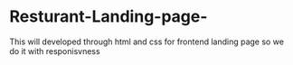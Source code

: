 # Resturant-Landing-page-
This will developed through html and css for frontend landing page so we do it with responisvness 
